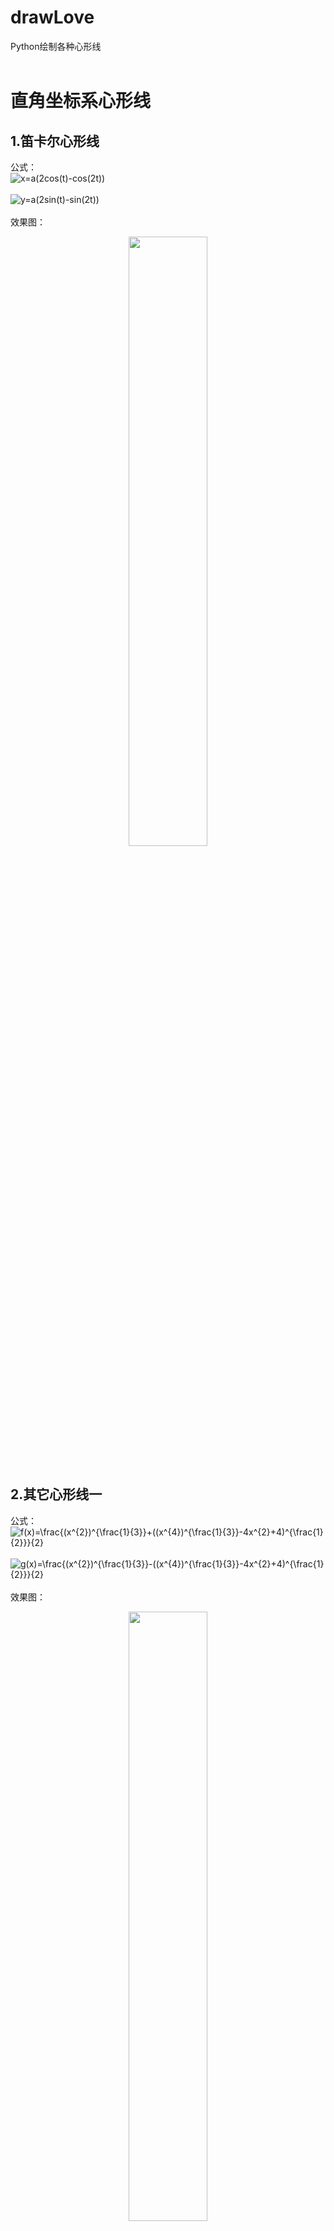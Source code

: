 # drawLove
Python绘制各种心形线
<br><br>

# 直角坐标系心形线

## 1.笛卡尔心形线<br>
公式：<br>
<img src="https://latex.codecogs.com/png.latex?x=a(2cos(t)-cos(2t))" title="x=a(2cos(t)-cos(2t))" /><br><br>
<img src="https://latex.codecogs.com/png.latex?y=a(2sin(t)-sin(2t))" title="y=a(2sin(t)-sin(2t))" />
<br><br>
效果图：<br>
<div align=center><img src="images/aa.png" width = "50%" /></div><br>


## 2.其它心形线一<br>
公式：<br>
<img src="https://latex.codecogs.com/png.latex?f(x)=\frac{(x^{2})^{\frac{1}{3}}&plus;((x^{4})^{\frac{1}{3}}-4x^{2}&plus;4)^{\frac{1}{2}}}{2}" title="f(x)=\frac{(x^{2})^{\frac{1}{3}}+((x^{4})^{\frac{1}{3}}-4x^{2}+4)^{\frac{1}{2}}}{2}" /><br><br>
<img src="https://latex.codecogs.com/png.latex?g(x)=\frac{(x^{2})^{\frac{1}{3}}-((x^{4})^{\frac{1}{3}}-4x^{2}&plus;4)^{\frac{1}{2}}}{2}" title="g(x)=\frac{(x^{2})^{\frac{1}{3}}-((x^{4})^{\frac{1}{3}}-4x^{2}+4)^{\frac{1}{2}}}{2}" />
<br><br>
效果图：<br>
<div align=center><img src="images/bb.png" width = "50%" /></div><br>


## 3.其它心形线二<br>
公式：<br>
<img src="https://latex.codecogs.com/png.latex?x^{2}&plus;\left&space;(&space;y-\sqrt[3]{x^{2}}&space;\right&space;)^{2}=1" title="x^{2}+\left ( y-\sqrt[3]{x^{2}} \right )^{2}=1" />
<br><br>
效果图：<br>
<div align=center><img src="images/cc.png" width = "50%" /></div><br>


## 4.其它心形线三<br>
公式：<br>
<img src="https://latex.codecogs.com/png.latex?f(x)=-tan(\sqrt{1-\left&space;|&space;x&space;\right&space;|^{\frac{3}{2}}})&plus;\frac{\pi&space;}{2}" title="f(x)=-tan(\sqrt{1-\left | x \right |^{\frac{3}{2}}})+\frac{\pi }{2}" /><br><br>
<img src="https://latex.codecogs.com/png.latex?g(x)=&space;\sqrt{\frac{1}{4}-\left&space;(&space;x-\frac{1}{2}&space;\right&space;)^{2}}&plus;&space;\frac{\pi&space;}{2}" title="g(x)= \sqrt{\frac{1}{4}-\left ( x-\frac{1}{2} \right )^{2}}+ \frac{\pi }{2}" />
<br><br>
效果图：<br>
<div align=center><img src="images/dd.png" width = "50%" /></div><br>


## 5.其它心形线四<br>
公式：<br>
<img src="https://latex.codecogs.com/png.latex?f(x)=(1-(\left&space;|&space;x&space;\right&space;|^{\left&space;|&space;x&space;\right&space;|})^{2})^{0.5}&plus;2" title="f(x)=(1-(\left | x \right |^{\left | x \right |})^{2})^{0.5}+2" /><br><br>
<img src="https://latex.codecogs.com/png.latex?g(x)=-(1-1.65tan^{-1}(x)^{2})^{0.5}&plus;2" title="g(x)=-(1-1.65tan^{-1}(x)^{2})^{0.5}+2" />
<br><br>
效果图：<br>
<div align=center><img src="images/ee.png" width = "50%" /></div><br>


## 6.其它心形线五<br>
公式：<br>
(未完成)<br>
效果图：<br>
<div align=center><img src="images/love6.png" width = "50%" /></div><br>


## 7.其它心形线六<br>
公式：<br>
(未完成)<br>
效果图：<br>
<div align=center><img src="images/love7.png" width = "50%" /></div><br>

## 8.其它心形线七<br>
公式：<br>
(未完成)<br>
效果图：<br>
<div align=center><img src="images/love8.png" width = "50%" /></div><br>


## 9.其它心形线八<br>
公式：<br>
(未完成)<br>
效果图：<br>
<div align=center><img src="images/love9.png" width = "50%" /></div><br>
<br>

# 极坐标心形线
## 1.极坐标心形线一<br>
公式：<br>
(未完成)<br>
效果图：<br>
<div align=center><img src="images/love_polar1.png" width = "50%" /></div><br>
<br>

## 2.极坐标心形线二<br>
公式：<br>
(未完成)<br>
效果图：<br>
<div align=center><img src="images/love_polar2.png" width = "50%" /></div><br>
<br>
